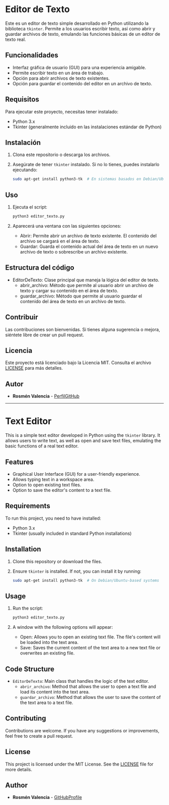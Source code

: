 
# Editor de Texto

Este es un editor de texto simple desarrollado en Python utilizando la biblioteca `tkinter`. Permite a los usuarios escribir texto, así como abrir y guardar archivos de texto, emulando las funciones básicas de un editor de texto real.

## Funcionalidades

- Interfaz gráfica de usuario (GUI) para una experiencia amigable.
- Permite escribir texto en un área de trabajo.
- Opción para abrir archivos de texto existentes.
- Opción para guardar el contenido del editor en un archivo de texto.

## Requisitos

Para ejecutar este proyecto, necesitas tener instalado:

- Python 3.x
- Tkinter (generalmente incluido en las instalaciones estándar de Python)

## Instalación

1. Clona este repositorio o descarga los archivos.
2. Asegúrate de tener `tkinter` instalado. Si no lo tienes, puedes instalarlo ejecutando:

   ```bash
   sudo apt-get install python3-tk  # En sistemas basados en Debian/Ubuntu
   ```

## Uso

1. Ejecuta el script:
   ```bash
   python3 editor_texto.py
   ```

2. Aparecerá una ventana con las siguientes opciones:
   * Abrir: Permite abrir un archivo de texto existente. El contenido del archivo se cargará en el área de texto.
   * Guardar: Guarda el contenido actual del área de texto en un nuevo archivo de texto o sobrescribe un archivo existente.

## Estructura del código

* EditorDeTexto: Clase principal que maneja la lógica del editor de texto.
  * abrir_archivo: Método que permite al usuario abrir un archivo de texto y cargar su contenido en el área de texto.
  * guardar_archivo: Método que permite al usuario guardar el contenido del área de texto en un archivo de texto.

## Contribuir

Las contribuciones son bienvenidas. Si tienes alguna sugerencia o mejora, siéntete libre de crear un pull request.

## Licencia
Este proyecto está licenciado bajo la Licencia MIT. Consulta el archivo [LICENSE](LICENSE) para más detalles.

## Autor

- **Rosmén Valencia** - [PerfilGitHub](https://github.com/RosmenPro)

---


# Text Editor

This is a simple text editor developed in Python using the `tkinter` library. It allows users to write text, as well as open and save text files, emulating the basic functions of a real text editor.

## Features

- Graphical User Interface (GUI) for a user-friendly experience.
- Allows typing text in a workspace area.
- Option to open existing text files.
- Option to save the editor's content to a text file.

## Requirements

To run this project, you need to have installed:

- Python 3.x
- Tkinter (usually included in standard Python installations)

## Installation

1. Clone this repository or download the files.
2. Ensure `tkinter` is installed. If not, you can install it by running:

   ```bash
   sudo apt-get install python3-tk  # On Debian/Ubuntu-based systems
   ```

## Usage

1. Run the script:
   ```bash
   python3 editor_texto.py
   ```

2. A window with the following options will appear:
   * Open: Allows you to open an existing text file. The file's content will be loaded into the text area.
   * Save: Saves the current content of the text area to a new text file or overwrites an existing file.

## Code Structure

* `EditorDeTexto`: Main class that handles the logic of the text editor.
  * `abrir_archivo`: Method that allows the user to open a text file and load its content into the text area.
  * `guardar_archivo`: Method that allows the user to save the content of the text area to a text file.

## Contributing

Contributions are welcome. If you have any suggestions or improvements, feel free to create a pull request.

## License

This project is licensed under the MIT License. See the [LICENSE](LICENSE) file for more details.

## Author

- **Rosmén Valencia** - [GitHubProfile](https://github.com/RosmenPro)

